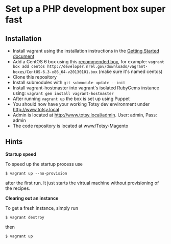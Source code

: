 Set up a PHP development box super fast
=======================================

Installation
------------

* Install vagrant using the installation instructions in the [Getting Started document](http://vagrantup.com/v1/docs/getting-started/index.html)
* Add a CentOS 6 box using this [recommended box](http://developer.nrel.gov/downloads/vagrant-boxes/CentOS-6.3-x86_64-v20130101.box), for example: ```vagrant box add centos http://developer.nrel.gov/downloads/vagrant-boxes/CentOS-6.3-x86_64-v20130101.box``` (make sure it's named centos)
* Clone this repository
* Install submodules with ```git submodule update --init```
* Install vagrant-hostmaster into vagrant's isolated RubyGems instance using: ```vagrant gem install vagrant-hostmaster```
* After running ```vagrant up``` the box is set up using Puppet
* You should now have your working Totsy dev environment under http://www.totsy.local
* Admin is located at http://www.totsy.local/admin. User: admin, Pass: admin
* The code repository is located at www/Totsy-Magento

Hints
-----

**Startup speed**

To speed up the startup process use

    $ vagrant up --no-provision

after the first run. It just starts the virtual machine without provisioning of the recipes.

**Clearing out an instance**

To get a fresh instance, simply run

    $ vagrant destroy

then

    $ vagrant up
